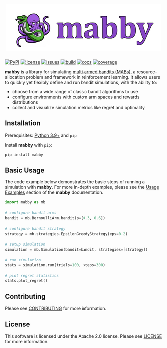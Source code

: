 <h1 align="center">
<img src="https://raw.githubusercontent.com/ew2664/mabby/main/assets/mabby-logo-title.png" width="500">
</h1>

[![PyPI](https://img.shields.io/pypi/v/mabby)](https://pypi.org/project/mabby/)
[![license](https://img.shields.io/github/license/ew2664/mabby)](https://github.com/ew2664/mabby/blob/main/LICENSE)
[![issues](https://img.shields.io/github/issues/ew2664/mabby)](https://github.com/ew2664/mabby/issues)
[![build](https://img.shields.io/github/actions/workflow/status/ew2664/mabby/build.yml)](https://github.com/ew2664/mabby/actions/workflows/build.yml)
[![docs](https://img.shields.io/github/actions/workflow/status/ew2664/mabby/docs.yml?label=docs)](https://ew2664.github.io/mabby/)
[![coverage](https://coveralls.io/repos/github/ew2664/mabby/badge.svg)](https://coveralls.io/github/ew2664/mabby)

**mabby** is a library for simulating [multi-armed bandits (MABs)](https://en.wikipedia.org/wiki/Multi-armed_bandit), a resource-allocation problem and framework in reinforcement learning. It allows users to quickly yet flexibly define and run bandit simulations, with the ability to:

- choose from a wide range of classic bandit algorithms to use
- configure environments with custom arm spaces and rewards distributions
- collect and visualize simulation metrics like regret and optimality

## Installation

Prerequisites: [Python 3.9+](https://www.python.org/downloads/) and `pip`

Install **mabby** with `pip`:

```bash
pip install mabby
```

## Basic Usage

The code example below demonstrates the basic steps of running a simulation with **mabby**. For more in-depth examples, please see the [Usage Examples](https://ew2664.github.io/mabby/examples/) section of the **mabby** documentation.

```python
import mabby as mb

# configure bandit arms
bandit = mb.BernoulliArm.bandit(p=[0.3, 0.6])

# configure bandit strategy
strategy = mb.strategies.EpsilonGreedyStrategy(eps=0.2)

# setup simulation
simulation = mb.Simulation(bandit=bandit, strategies=[strategy])

# run simulation
stats = simulation.run(trials=100, steps=300)

# plot regret statistics
stats.plot_regret()
```

## Contributing

Please see [CONTRIBUTING](https://ew2664.github.io/mabby/contributing/) for more information.

## License

This software is licensed under the Apache 2.0 license. Please see [LICENSE](https://ew2664.github.io/mabby/license/) for more information.
